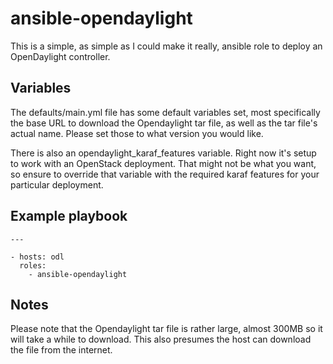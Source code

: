 # ansible-opendaylight

This is a simple, as simple as I could make it really, ansible role to deploy an OpenDaylight controller.

## Variables

The defaults/main.yml file has some default variables set, most specifically the base URL to download the Opendaylight tar file, as well as the tar file's actual name. Please set those to what version you would like.

There is also an opendaylight_karaf_features variable. Right now it's setup to work with an OpenStack deployment. That might not be what you want, so ensure to override that variable with the required karaf features for your particular deployment.

## Example playbook

```
---

- hosts: odl
  roles:
    - ansible-opendaylight
```

## Notes

Please note that the Opendaylight tar file is rather large, almost 300MB so it will take a while to download. This also presumes the host can download the file from the internet.
